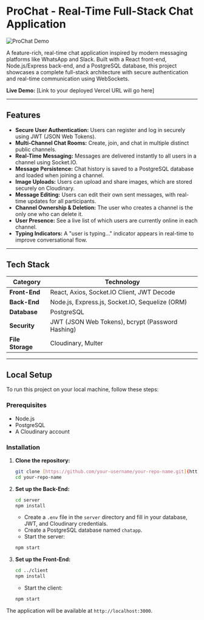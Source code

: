 # ProChat - Real-Time Full-Stack Chat Application

![ProChat Demo](https://placehold.co/800x400/111b21/e9edef?text=Add+a+GIF+or+Screenshot+of+Your+App!)

A feature-rich, real-time chat application inspired by modern messaging platforms like WhatsApp and Slack. Built with a React front-end, Node.js/Express back-end, and a PostgreSQL database, this project showcases a complete full-stack architecture with secure authentication and real-time communication using WebSockets.

**Live Demo:** [Link to your deployed Vercel URL will go here]

---

## Features

- **Secure User Authentication:** Users can register and log in securely using JWT (JSON Web Tokens).
- **Multi-Channel Chat Rooms:** Create, join, and chat in multiple distinct public channels.
- **Real-Time Messaging:** Messages are delivered instantly to all users in a channel using Socket.IO.
- **Message Persistence:** Chat history is saved to a PostgreSQL database and loaded when joining a channel.
- **Image Uploads:** Users can upload and share images, which are stored securely on Cloudinary.
- **Message Editing:** Users can edit their own sent messages, with real-time updates for all participants.
- **Channel Ownership & Deletion:** The user who creates a channel is the only one who can delete it.
- **User Presence:** See a live list of which users are currently online in each channel.
- **Typing Indicators:** A "user is typing..." indicator appears in real-time to improve conversational flow.

---

## Tech Stack

| Category      | Technology                                       |
|---------------|--------------------------------------------------|
| **Front-End** | React, Axios, Socket.IO Client, JWT Decode       |
| **Back-End** | Node.js, Express.js, Socket.IO, Sequelize (ORM)  |
| **Database** | PostgreSQL                                       |
| **Security** | JWT (JSON Web Tokens), bcrypt (Password Hashing) |
| **File Storage**| Cloudinary, Multer                               |

---

## Local Setup

To run this project on your local machine, follow these steps:

### Prerequisites

- Node.js
- PostgreSQL
- A Cloudinary account

### Installation

1.  **Clone the repository:**
    ```bash
    git clone [https://github.com/your-username/your-repo-name.git](https://github.com/your-username/your-repo-name.git)
    cd your-repo-name
    ```

2.  **Set up the Back-End:**
    ```bash
    cd server
    npm install
    ```
    - Create a `.env` file in the `server` directory and fill in your database, JWT, and Cloudinary credentials.
    - Create a PostgreSQL database named `chatapp`.
    - Start the server:
    ```bash
    npm start
    ```

3.  **Set up the Front-End:**
    ```bash
    cd ../client
    npm install
    ```
    - Start the client:
    ```bash
    npm start
    ```

The application will be available at `http://localhost:3000`.
